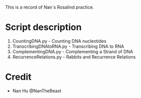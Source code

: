 This is a record of Nan`s Rosalind practice.

# Script description
1. CountingDNA.py - Counting DNA nucleotides
2. TranscribingDNAtoRNA.py - Transcribing DNA to RNA
3. ComplementingDNA.py - Complementing a Strand of DNA
4. RecurrenceRelations.py - Rabbits and Recurrence Relations


# Credit
- Nan Hu @NanTheBeast
